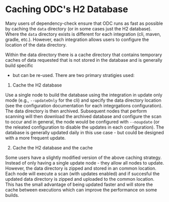 Caching ODC's H2 Database
=========================================

Many users of dependency-check ensure that ODC runs as fast as possible by caching
the `data` directory (or in some cases just the H2 database). Where the `data`
directory exists is different for each integration (cli, maven, gradle, etc.).
However, each integration allows users to configure the location of the data directory.

Within the data directory there is a cache directory that contains temporary caches
of data requested that is not stored in the database and is generally build specific
- but can be re-used. There are two primary stratigies used:

1. Cache the H2 database

Use a single node to build the database using the integration in update only mode
(e.g., `--updateOnly` for the cli) and specify the data directory location (see 
the configuration documentation for each integrgations configuration). The data
directory is then archived. Subsequent nodes that perform scanning will then
download the archived database and configure the scan to occur and in general,
the node would be configured with `--noupdate` (or the releated configuration to
disable the updates in each configuration). The database is generally updated daily
in this use case - but could be designed with a more frequent update.

2. Cache the H2 database and the cache

Some users have a slightly modified version of the above caching strategy. Instead
of only having a single update node - they allow all nodes to update. However,
the data directory is zipped and stored in an common location. Each node will execute
a scan (with updates enabled) and if succesful the updated data directory is zipped
and uploaded to the common location. This has the small advantage of being updated
faster and will store the cache between executions which can improve the performance
on some builds.
